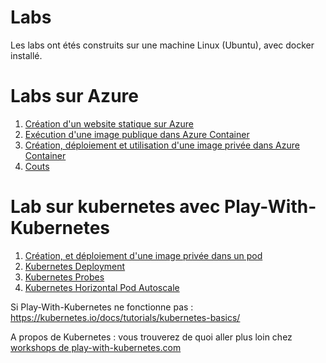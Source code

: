 # Labs
Les labs ont étés construits sur une machine Linux (Ubuntu), avec docker installé.

# Labs sur Azure
1. [Création d'un website statique sur Azure](./azure/lab0.1-static_website)
2. [Exécution d'une image publique dans Azure Container](./azure/lab0.2-jupyterlab_on_container)
3. [Création, déploiement et utilisation d'une image privée dans Azure Container](./azure/lab0.3-custom_image_on_container)
4. [Couts](./azure/lab0.4-azure-costs)

# Lab sur kubernetes avec Play-With-Kubernetes
1. [Création, et déploiement d'une image privée dans un pod](./pwk/lab1.0-k8s_app_pod)
2. [Kubernetes Deployment](./pwk/lab1.1-k8s_app_deployment)
3. [Kubernetes Probes](./pwk/lab1.2-kubernetes_probes)
4. [Kubernetes Horizontal Pod Autoscale](./pwk/lab1.3-kubernetes_scaling)

Si Play-With-Kubernetes ne fonctionne pas :
https://kubernetes.io/docs/tutorials/kubernetes-basics/

A propos de Kubernetes : vous trouverez de quoi aller plus loin chez [workshops de play-with-kubernetes.com]( 
https://training.play-with-kubernetes.com/kubernetes-workshop/)
